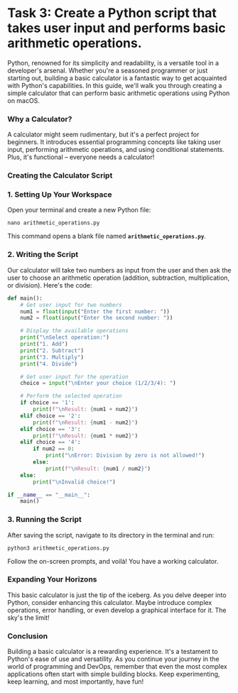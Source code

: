 # Task 3: Create a Python script that takes user input and performs basic arithmetic operations.

Python, renowned for its simplicity and readability, is a versatile tool in a developer's arsenal. Whether you're a seasoned programmer or just starting out, building a basic calculator is a fantastic way to get acquainted with Python's capabilities. In this guide, we'll walk you through creating a simple calculator that can perform basic arithmetic operations using Python on macOS.

### **Why a Calculator?**

A calculator might seem rudimentary, but it's a perfect project for beginners. It introduces essential programming concepts like taking user input, performing arithmetic operations, and using conditional statements. Plus, it's functional – everyone needs a calculator!

### **Creating the Calculator Script**

### **1. Setting Up Your Workspace**

Open your terminal and create a new Python file:

```
nano arithmetic_operations.py
```

This command opens a blank file named **`arithmetic_operations.py`**.

### **2. Writing the Script**

Our calculator will take two numbers as input from the user and then ask the user to choose an arithmetic operation (addition, subtraction, multiplication, or division). Here's the code:

```python
def main():
    # Get user input for two numbers
    num1 = float(input("Enter the first number: "))
    num2 = float(input("Enter the second number: "))

    # Display the available operations
    print("\nSelect operation:")
    print("1. Add")
    print("2. Subtract")
    print("3. Multiply")
    print("4. Divide")

    # Get user input for the operation
    choice = input("\nEnter your choice (1/2/3/4): ")

    # Perform the selected operation
    if choice == '1':
        print(f"\nResult: {num1 + num2}")
    elif choice == '2':
        print(f"\nResult: {num1 - num2}")
    elif choice == '3':
        print(f"\nResult: {num1 * num2}")
    elif choice == '4':
        if num2 == 0:
            print("\nError: Division by zero is not allowed!")
        else:
            print(f"\nResult: {num1 / num2}")
    else:
        print("\nInvalid choice!")

if __name__ == "__main__":
    main()
```

### **3. Running the Script**

After saving the script, navigate to its directory in the terminal and run:

```
python3 arithmetic_operations.py
```

Follow the on-screen prompts, and voilà! You have a working calculator.

### **Expanding Your Horizons**

This basic calculator is just the tip of the iceberg. As you delve deeper into Python, consider enhancing this calculator. Maybe introduce complex operations, error handling, or even develop a graphical interface for it. The sky's the limit!

### **Conclusion**

Building a basic calculator is a rewarding experience. It's a testament to Python's ease of use and versatility. As you continue your journey in the world of programming and DevOps, remember that even the most complex applications often start with simple building blocks. Keep experimenting, keep learning, and most importantly, have fun!